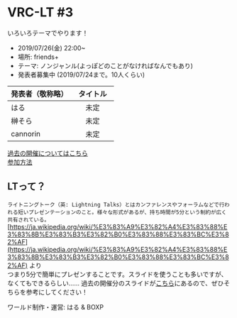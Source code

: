 
# VRC-LT #3
いろいろテーマでやります！
* 2019/07/26(金) 22:00~ 
* 場所: friends+
* テーマ: ノンジャンル(よっぽどのことがなければなんでもあり)
* 発表者募集中 (2019/07/24まで。10人くらい)

| 発表者（敬称略）| タイトル　|
| ------------- |:-------------:|
| はる | 未定 |
| 榊そら | 未定 |
| cannorin | 未定 |


[過去の開催についてはこちら](past-events.md)  
[参加方法](about.md)

## LTって？
```ライトニングトーク（英: Lightning Talks）とはカンファレンスやフォーラムなどで行われる短いプレゼンテーションのこと。様々な形式があるが、持ち時間が5分という制約が広く共有されている。```  
[https://ja.wikipedia.org/wiki/%E3%83%A9%E3%82%A4%E3%83%88%E3%83%8B%E3%83%B3%E3%82%B0%E3%83%88%E3%83%BC%E3%82%AF](https://ja.wikipedia.org/wiki/%E3%83%A9%E3%82%A4%E3%83%88%E3%83%8B%E3%83%B3%E3%82%B0%E3%83%88%E3%83%BC%E3%82%AF) より  
つまり5分で簡単にプレゼンすることです。スライドを使うことも多いですが、なくてもできるらしい……
過去の開催分のスライドが[こちら](past-events.md)にあるので、ぜひそちらを参考にしてください！


ワールド制作・運営: はる & BOXP
